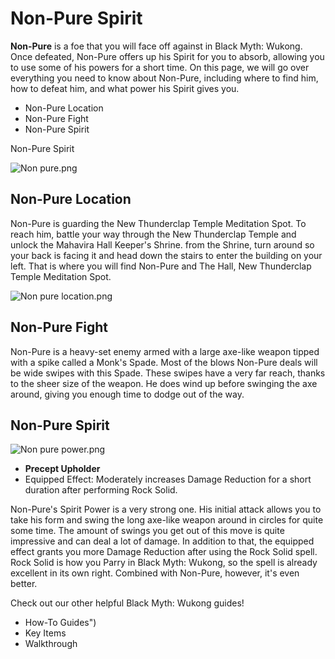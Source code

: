 # Non-Pure Spirit

**Non-Pure** is a foe that you will face off against in Black Myth: Wukong. Once defeated, Non-Pure offers up his Spirit for you to absorb, allowing you to use some of his powers for a short time. On this page, we will go over everything you need to know about Non-Pure, including where to find him, how to defeat him, and what power his Spirit gives you. 

  * Non-Pure Location
  * Non-Pure Fight
  * Non-Pure Spirit

Non-Pure Spirit

![Non pure.png](https://oyster.ignimgs.com/mediawiki/apis.ign.com/black-myth-wukong/2/2c/Non_pure.png)

## Non-Pure Location

Non-Pure is guarding the New Thunderclap Temple Meditation Spot. To reach him, battle your way through the New Thunderclap Temple and unlock the Mahavira Hall Keeper's Shrine. from the Shrine, turn around so your back is facing it and head down the stairs to enter the building on your left. That is where you will find Non-Pure and The Hall, New Thunderclap Temple Meditation Spot. 

![Non pure location.png](https://oyster.ignimgs.com/mediawiki/apis.ign.com/black-myth-wukong/8/81/Non_pure_location.png)

## Non-Pure Fight

Non-Pure is a heavy-set enemy armed with a large axe-like weapon tipped with a spike called a Monk's Spade. Most of the blows Non-Pure deals will be wide swipes with this Spade. These swipes have a very far reach, thanks to the sheer size of the weapon. He does wind up before swinging the axe around, giving you enough time to dodge out of the way. 

## Non-Pure Spirit

![Non pure power.png](https://oyster.ignimgs.com/mediawiki/apis.ign.com/black-myth-wukong/c/c6/Non_pure_power.png)

  * **Precept Upholder**
  * Equipped Effect: Moderately increases Damage Reduction for a short duration after performing Rock Solid. 

Non-Pure's Spirit Power is a very strong one. His initial attack allows you to take his form and swing the long axe-like weapon around in circles for quite some time. The amount of swings you get out of this move is quite impressive and can deal a lot of damage. In addition to that, the equipped effect grants you more Damage Reduction after using the Rock Solid spell. Rock Solid is how you Parry in Black Myth: Wukong, so the spell is already excellent in its own right. Combined with Non-Pure, however, it's even better. 

Check out our other helpful Black Myth: Wukong guides! 

  * How-To Guides")
  * Key Items
  * Walkthrough